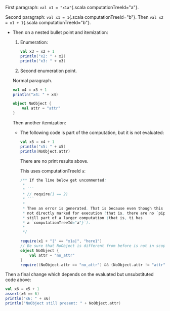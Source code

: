 First paragraph: `val x1 = "x1a"`{.scala computationTreeId="a"}.

Second paragraph: `val x1 = 1`{.scala computationTreeId="b"}. Then `val x2 = x1 + 1`{.scala computationTreeId="b"}.

*   Then on a nested bullet point and itemization:

    1.  Enumeration:

        ```{.scala joiner="Gives:" computationTreeId="b" pipe="scala_script"}
        val x3 = x2 + 1
        println("x2: " + x2)
        println("x3: " + x3)
        ```

    2.  Second enumeration point.

    Normal paragraph.

    ```{.scala computationTreeId="b" pipe="scala_script"}
    val x4 = x3 + 1
    println("x4: " + x4)

    object NoObject {
        val attr = "attr"
    }
    ```

    Then another itemization:

    *   The following code is part of the computation, but it is not evaluated:

        ```{.scala computationTreeId="b"}
        val x5 = x4 + 1
        println("x5: " + x5)
        println(NoObject.attr)
        ```

        There are no print results above.

        This uses computationTreeId `a`:

        ```{.scala computationTreeId="a"}
        /** If the line below get uncommented:
         *
         * ```
         * // require(1 == 2)
         * ```
         *
         * Then an error is generated. That is because even though this block it is
         * not directly marked for execution (that is, there are no `pipe=""`) it is
         * still part of a larger computation (that is, ti has
         * a `computationTreeId="a"}`).
         *
         */

        require(x1 + "|" == "x1a|", "here1")
        // Be sure that NoObject is different from before is not in scope.
        object NoObject {
            val attr = "no_attr"
        }
        require((NoObject.attr == "no_attr") && (NoObject.attr != "attr"), "here2")
        ```

Then a final change which depends on the evaluated but unsubstituted code above:

```{.scala joiner="Gives:" computationTreeId="b" pipe="scala_script"}
val x6 = x5 + 1
assert(x6 == 6)
println("x6: " + x6)
println("NoObject still present: " + NoObject.attr)
```

[comment]: # ( vim: set filetype=markdown fileformat=unix nowrap spell spelllang=en: )
